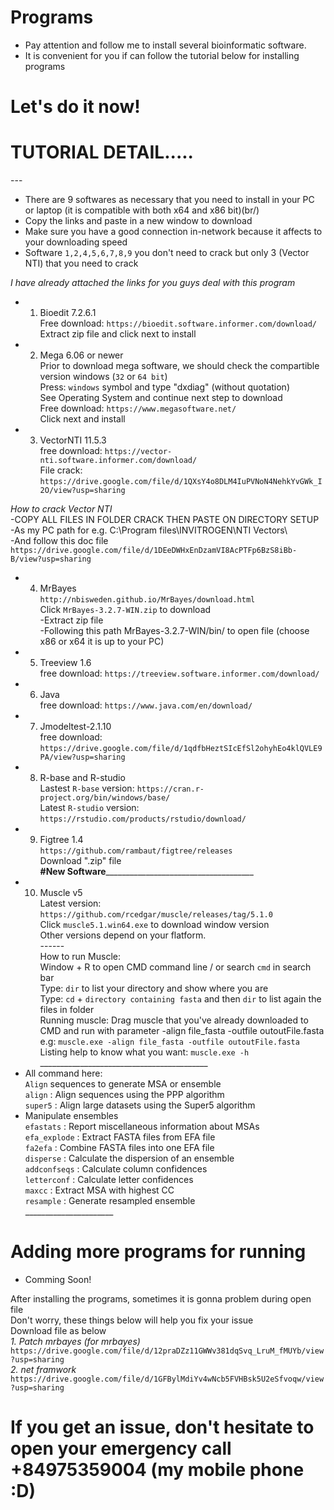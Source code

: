 # Programs
 * Pay attention and follow me to install several bioinformatic software.
 * It is convenient for you if can follow the tutorial below for installing programs
# Let's do it now!
# TUTORIAL DETAIL.....
---<br/>
  * There are 9 softwares as necessary that you need to install in your PC or laptop (it is compatible with both x64 and x86 bit)(br/)
  * Copy the links and paste in a new window to download<br/>
  * Make sure you have a good connection in-network because it affects to your downloading speed<br/>
  * Software `1,2,4,5,6,7,8,9` you don't need to crack but only 3 (Vector NTI) that you need to crack<br/> 

*I have already attached the links for you guys deal with this program*<br/>
  * 1. Bioedit 7.2.6.1<br/>
Free download: `https://bioedit.software.informer.com/download/`<br/>
Extract zip file and click next to install<br/>
  * 2. Mega 6.06 or newer<br/>
Prior to download mega software, we should check the compartible version windows (`32` or `64 bit`)<br/>
Press: `windows` symbol and type "dxdiag" (without quotation)<br/> 
See Operating System and continue next step to download<br/> 
Free download: `https://www.megasoftware.net/`<br/>
Click next and install<br/>
  * 3. VectorNTI 11.5.3<br/>
free download: `https://vector-nti.software.informer.com/download/`<br/>
File crack: `https://drive.google.com/file/d/1QXsY4o8DLM4IuPVNoN4NehkYvGWk_I2O/view?usp=sharing`<br/>

  *How to crack Vector NTI*<br/>
-COPY ALL FILES IN FOLDER CRACK THEN PASTE ON DIRECTORY SETUP<br/>
-As my PC path for e.g. C:\Program files\INVITROGEN\NTI Vectors\ <br/>
-And follow this doc file
`https://drive.google.com/file/d/1DEeDWHxEnDzamVI8AcPTFp6BzS8iBb-B/view?usp=sharing`<br/>
  * 4. MrBayes<br/>
`http://nbisweden.github.io/MrBayes/download.html`<br/>
Click `MrBayes-3.2.7-WIN.zip` to download<br/>
-Extract zip file<br/>
-Following this path MrBayes-3.2.7-WIN/bin/ to open file (choose x86 or x64 it is up to your PC)<br/>
  * 5. Treeview 1.6<br/>
free download: `https://treeview.software.informer.com/download/`<br/>
  * 6. Java <br/>
free download: `https://www.java.com/en/download/`<br/>
  * 7. Jmodeltest-2.1.10<br/>
free download: `https://drive.google.com/file/d/1qdfbHeztSIcEfSl2ohyhEo4klQVLE9PA/view?usp=sharing`<br/>
  * 8. R-base and R-studio <br/>
Lastest `R-base` version: `https://cran.r-project.org/bin/windows/base/`<br/>
Latest `R-studio` version: `https://rstudio.com/products/rstudio/download/`<br/>
  * 9. Figtree 1.4<br/>
`https://github.com/rambaut/figtree/releases`<br/>
Download ".zip" file<br/>
________#New Software_____________________________________________<br/>
 * 10. Muscle v5<br/>
 Latest version: `https://github.com/rcedgar/muscle/releases/tag/5.1.0`<br/>
 Click `muscle5.1.win64.exe` to download window version<br/>
 Other versions depend on your flatform.<br/>
 ------<br/>
 How to run Muscle: <br/>
 Window + R to open CMD command line / or search `cmd` in search bar <br/>
 Type: `dir` to list your directory and show where you are<br/>
 Type: `cd` + `directory containing fasta` and then `dir` to list again the files in folder<br>
 Running muscle: Drag muscle that you've already downloaded to CMD and run with parameter -align file_fasta -outfile outoutFile.fasta<br/>
 e.g: `muscle.exe -align file_fasta -outfile outoutFile.fasta`<br/>
 Listing help to know what you want: `muscle.exe -h`<br/>
 __________________________________________<br/>
 * All command here: <br/>
 `Align` sequences to generate MSA or ensemble<br/>
 `align` : Align sequences using the PPP algorithm<br/>
 `super5` : Align large datasets using the Super5 algorithm<br/>
  * Manipulate ensembles<br/>
 `efastats` : Report miscellaneous information about MSAs<br/>
 `efa_explode` :  Extract FASTA files from EFA file<br/>
 `fa2efa`   :    Combine FASTA files into one EFA file<br/>
 `disperse`  :   Calculate the dispersion of an ensemble<br/>
 `addconfseqs` : Calculate column confidences<br/>
 `letterconf`  :  Calculate letter confidences<br/>
 `maxcc`    :    Extract MSA with highest CC<br/>
 `resample`  :   Generate resampled ensemble<br/>
 ______________________<br/>
# Adding more programs for running
  * Comming Soon!<br/>

After installing the programs, sometimes it is gonna problem during open file<br/> 
Don't worry, these things below will help you fix your issue<br/>
Download file as below <br/> 
*_1. Patch mrbayes (for mrbayes)_*
`https://drive.google.com/file/d/12praDZz11GWWv381dqSvq_LruM_fMUYb/view?usp=sharing`<br/>
*_2. net framwork_*
`https://drive.google.com/file/d/1GFBylMdiYv4wNcb5FVHBsk5U2eSfvoqw/view?usp=sharing`

# If you get an issue, don't hesitate to open your emergency call +84975359004 (my mobile phone :D)





